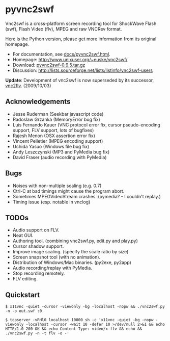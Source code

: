 # pyvnc2swf

Vnc2swf is a cross-platform screen recording tool for ShockWave Flash (swf), Flash Video (flv), MPEG and raw VNCRev format.

Here is the Python version, please get more information from its original homepage.

* For documentation, see [docs/pyvnc2swf.html](http://www.unixuser.org/~euske/vnc2swf/pyvnc2swf.html).
* Homepage: http://www.unixuser.org/~euske/vnc2swf/
* Download: [pyvnc2swf-0.9.5.tar.gz](http://www.unixuser.org/~euske/vnc2swf/pyvnc2swf-0.9.5.tar.gz)
* Discussion: http://lists.sourceforge.net/lists/listinfo/vnc2swf-users

**Update**: Development of vnc2swf is now superseded by its successor, [vnc2flv](http://www.unixuser.org/~euske/python/vnc2flv/index.html). (2009/10/03)


## Acknowledgements

 * Jesse Ruderman (Seekbar javascript code)
 * Radoslaw Grzanka (MemoryError bug fix)
 * Luis Fernando Kauer (VNC protocol error fix, cursor pseudo-encoding support, FLV support, lots of bugfixes)
 * Rajesh Menon (OSX assertion error fix)
 * Vincent Pelletier (MPEG encoding support)
 * Uchida Yasuo (Windows file bug fix)
 * Andy Leszczynski (MP3 and PyMedia bug fix)
 * David Fraser (audio recording with PyMedia)

## Bugs

 * Noises with non-multiple scaling (e.g. 0.7)
 * Ctrl-C at bad timings might cause the program abort.
 * Sometimes MPEGVideoStream crashes. (pymedia? - I couldn't replay.)
 * Timing issue (esp. notable in vnclog)
 
## TODOs

 * Audio support on FLV.
 * Neat GUI.
 * Authoring tool. (combining vnc2swf.py, edit.py and play.py)
 * Cursor shadow support.
 * Improve image scaling. (specify the scale ratio by size)
 * Screen snapshot tool (with no animation).
 * Distribution of Windows/Mac binaries. (py2exe, py2app)
 * Audio recording/replay with PyMedia.
 * Stop recording remotely.
 * FLV editing.

## Quickstart

    $ x11vnc -quiet -cursor -viewonly -bg -localhost -nopw && ./vnc2swf.py -n -o out.swf :0

    $ tcpserver -vRHl0 localhost 10000 sh -c 'x11vnc -quiet -bg -nopw -viewonly -localhost -cursor -wait 10 -defer 10 >/dev/null 2>&1 && echo HTTP/1.0 200 OK && echo Content-Type: video/x-flv && echo && ./vnc2swf.py -n -t flv -o -'
